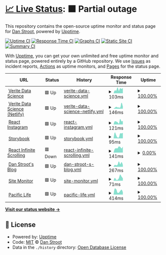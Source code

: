# [📈 Live Status](https://dstroot.github.io/vds_uptime): <!--live status--> **🟧 Partial outage**

This repository contains the open-source uptime monitor and status page for [Dan Stroot](https://danstroot.com), powered by [Upptime](https://github.com/upptime/upptime).

[![Uptime CI](https://github.com/koj-co/upptime/workflows/Uptime%20CI/badge.svg)](https://github.com/koj-co/upptime/actions?query=workflow%3A%22Uptime+CI%22)
[![Response Time CI](https://github.com/koj-co/upptime/workflows/Response%20Time%20CI/badge.svg)](https://github.com/koj-co/upptime/actions?query=workflow%3A%22Response+Time+CI%22)
[![Graphs CI](https://github.com/koj-co/upptime/workflows/Graphs%20CI/badge.svg)](https://github.com/koj-co/upptime/actions?query=workflow%3A%22Graphs+CI%22)
[![Static Site CI](https://github.com/koj-co/upptime/workflows/Static%20Site%20CI/badge.svg)](https://github.com/koj-co/upptime/actions?query=workflow%3A%22Static+Site+CI%22)
[![Summary CI](https://github.com/koj-co/upptime/workflows/Summary%20CI/badge.svg)](https://github.com/koj-co/upptime/actions?query=workflow%3A%22Summary+CI%22)

With [Upptime](https://upptime.js.org), you can get your own unlimited and free uptime monitor and status page, powered entirely by a GitHub repository. We use [Issues](https://github.com/dstroot/VDS_uptime/issues) as incident reports, [Actions](https://github.com/dstroot/VDS_uptime/actions) as uptime monitors, and [Pages](https://dstroot.github.io/VDS_uptime) for the status page.

<!--start: status pages-->
<!-- This summary is generated by Upptime (https://github.com/upptime/upptime) -->
<!-- Do not edit this manually, your changes will be overwritten -->
<!-- prettier-ignore -->
| URL | Status | History | Response Time | Uptime |
| --- | ------ | ------- | ------------- | ------ |
| <img alt="" src="https://icons.duckduckgo.com/ip3/veritedatascience.com.ico" height="13"> [Verite Data Science](https://veritedatascience.com/) | 🟩 Up | [verite-data-science.yml](https://github.com/dstroot/vds_uptime/commits/HEAD/history/verite-data-science.yml) | <details><summary><img alt="Response time graph" src="./graphs/verite-data-science/response-time-week.png" height="20"> 103ms</summary><br><a href="https://dstroot.github.io/vds_uptime/history/verite-data-science"><img alt="Response time 116" src="https://img.shields.io/endpoint?url=https%3A%2F%2Fraw.githubusercontent.com%2Fdstroot%2Fvds_uptime%2FHEAD%2Fapi%2Fverite-data-science%2Fresponse-time.json"></a><br><a href="https://dstroot.github.io/vds_uptime/history/verite-data-science"><img alt="24-hour response time 134" src="https://img.shields.io/endpoint?url=https%3A%2F%2Fraw.githubusercontent.com%2Fdstroot%2Fvds_uptime%2FHEAD%2Fapi%2Fverite-data-science%2Fresponse-time-day.json"></a><br><a href="https://dstroot.github.io/vds_uptime/history/verite-data-science"><img alt="7-day response time 103" src="https://img.shields.io/endpoint?url=https%3A%2F%2Fraw.githubusercontent.com%2Fdstroot%2Fvds_uptime%2FHEAD%2Fapi%2Fverite-data-science%2Fresponse-time-week.json"></a><br><a href="https://dstroot.github.io/vds_uptime/history/verite-data-science"><img alt="30-day response time 111" src="https://img.shields.io/endpoint?url=https%3A%2F%2Fraw.githubusercontent.com%2Fdstroot%2Fvds_uptime%2FHEAD%2Fapi%2Fverite-data-science%2Fresponse-time-month.json"></a><br><a href="https://dstroot.github.io/vds_uptime/history/verite-data-science"><img alt="1-year response time 116" src="https://img.shields.io/endpoint?url=https%3A%2F%2Fraw.githubusercontent.com%2Fdstroot%2Fvds_uptime%2FHEAD%2Fapi%2Fverite-data-science%2Fresponse-time-year.json"></a></details> | <details><summary><a href="https://dstroot.github.io/vds_uptime/history/verite-data-science">100.00%</a></summary><a href="https://dstroot.github.io/vds_uptime/history/verite-data-science"><img alt="All-time uptime 99.99%" src="https://img.shields.io/endpoint?url=https%3A%2F%2Fraw.githubusercontent.com%2Fdstroot%2Fvds_uptime%2FHEAD%2Fapi%2Fverite-data-science%2Fuptime.json"></a><br><a href="https://dstroot.github.io/vds_uptime/history/verite-data-science"><img alt="24-hour uptime 100.00%" src="https://img.shields.io/endpoint?url=https%3A%2F%2Fraw.githubusercontent.com%2Fdstroot%2Fvds_uptime%2FHEAD%2Fapi%2Fverite-data-science%2Fuptime-day.json"></a><br><a href="https://dstroot.github.io/vds_uptime/history/verite-data-science"><img alt="7-day uptime 100.00%" src="https://img.shields.io/endpoint?url=https%3A%2F%2Fraw.githubusercontent.com%2Fdstroot%2Fvds_uptime%2FHEAD%2Fapi%2Fverite-data-science%2Fuptime-week.json"></a><br><a href="https://dstroot.github.io/vds_uptime/history/verite-data-science"><img alt="30-day uptime 100.00%" src="https://img.shields.io/endpoint?url=https%3A%2F%2Fraw.githubusercontent.com%2Fdstroot%2Fvds_uptime%2FHEAD%2Fapi%2Fverite-data-science%2Fuptime-month.json"></a><br><a href="https://dstroot.github.io/vds_uptime/history/verite-data-science"><img alt="1-year uptime 100.00%" src="https://img.shields.io/endpoint?url=https%3A%2F%2Fraw.githubusercontent.com%2Fdstroot%2Fvds_uptime%2FHEAD%2Fapi%2Fverite-data-science%2Fuptime-year.json"></a></details>
| <img alt="" src="https://icons.duckduckgo.com/ip3/modest-turing-778882.netlify.app.ico" height="13"> [Verite Data Science (Netlify)](https://modest-turing-778882.netlify.app/) | 🟩 Up | [verite-data-science-netlify.yml](https://github.com/dstroot/vds_uptime/commits/HEAD/history/verite-data-science-netlify.yml) | <details><summary><img alt="Response time graph" src="./graphs/verite-data-science-netlify/response-time-week.png" height="20"> 146ms</summary><br><a href="https://dstroot.github.io/vds_uptime/history/verite-data-science-netlify"><img alt="Response time 242" src="https://img.shields.io/endpoint?url=https%3A%2F%2Fraw.githubusercontent.com%2Fdstroot%2Fvds_uptime%2FHEAD%2Fapi%2Fverite-data-science-netlify%2Fresponse-time.json"></a><br><a href="https://dstroot.github.io/vds_uptime/history/verite-data-science-netlify"><img alt="24-hour response time 156" src="https://img.shields.io/endpoint?url=https%3A%2F%2Fraw.githubusercontent.com%2Fdstroot%2Fvds_uptime%2FHEAD%2Fapi%2Fverite-data-science-netlify%2Fresponse-time-day.json"></a><br><a href="https://dstroot.github.io/vds_uptime/history/verite-data-science-netlify"><img alt="7-day response time 146" src="https://img.shields.io/endpoint?url=https%3A%2F%2Fraw.githubusercontent.com%2Fdstroot%2Fvds_uptime%2FHEAD%2Fapi%2Fverite-data-science-netlify%2Fresponse-time-week.json"></a><br><a href="https://dstroot.github.io/vds_uptime/history/verite-data-science-netlify"><img alt="30-day response time 188" src="https://img.shields.io/endpoint?url=https%3A%2F%2Fraw.githubusercontent.com%2Fdstroot%2Fvds_uptime%2FHEAD%2Fapi%2Fverite-data-science-netlify%2Fresponse-time-month.json"></a><br><a href="https://dstroot.github.io/vds_uptime/history/verite-data-science-netlify"><img alt="1-year response time 274" src="https://img.shields.io/endpoint?url=https%3A%2F%2Fraw.githubusercontent.com%2Fdstroot%2Fvds_uptime%2FHEAD%2Fapi%2Fverite-data-science-netlify%2Fresponse-time-year.json"></a></details> | <details><summary><a href="https://dstroot.github.io/vds_uptime/history/verite-data-science-netlify">100.00%</a></summary><a href="https://dstroot.github.io/vds_uptime/history/verite-data-science-netlify"><img alt="All-time uptime 99.98%" src="https://img.shields.io/endpoint?url=https%3A%2F%2Fraw.githubusercontent.com%2Fdstroot%2Fvds_uptime%2FHEAD%2Fapi%2Fverite-data-science-netlify%2Fuptime.json"></a><br><a href="https://dstroot.github.io/vds_uptime/history/verite-data-science-netlify"><img alt="24-hour uptime 100.00%" src="https://img.shields.io/endpoint?url=https%3A%2F%2Fraw.githubusercontent.com%2Fdstroot%2Fvds_uptime%2FHEAD%2Fapi%2Fverite-data-science-netlify%2Fuptime-day.json"></a><br><a href="https://dstroot.github.io/vds_uptime/history/verite-data-science-netlify"><img alt="7-day uptime 100.00%" src="https://img.shields.io/endpoint?url=https%3A%2F%2Fraw.githubusercontent.com%2Fdstroot%2Fvds_uptime%2FHEAD%2Fapi%2Fverite-data-science-netlify%2Fuptime-week.json"></a><br><a href="https://dstroot.github.io/vds_uptime/history/verite-data-science-netlify"><img alt="30-day uptime 100.00%" src="https://img.shields.io/endpoint?url=https%3A%2F%2Fraw.githubusercontent.com%2Fdstroot%2Fvds_uptime%2FHEAD%2Fapi%2Fverite-data-science-netlify%2Fuptime-month.json"></a><br><a href="https://dstroot.github.io/vds_uptime/history/verite-data-science-netlify"><img alt="1-year uptime 99.96%" src="https://img.shields.io/endpoint?url=https%3A%2F%2Fraw.githubusercontent.com%2Fdstroot%2Fvds_uptime%2FHEAD%2Fapi%2Fverite-data-science-netlify%2Fuptime-year.json"></a></details>
| <img alt="" src="https://icons.duckduckgo.com/ip3/affectionate-aryabhata-c22561.netlify.app.ico" height="13"> [React Instagram](https://affectionate-aryabhata-c22561.netlify.app/) | 🟩 Up | [react-instagram.yml](https://github.com/dstroot/vds_uptime/commits/HEAD/history/react-instagram.yml) | <details><summary><img alt="Response time graph" src="./graphs/react-instagram/response-time-week.png" height="20"> 121ms</summary><br><a href="https://dstroot.github.io/vds_uptime/history/react-instagram"><img alt="Response time 218" src="https://img.shields.io/endpoint?url=https%3A%2F%2Fraw.githubusercontent.com%2Fdstroot%2Fvds_uptime%2FHEAD%2Fapi%2Freact-instagram%2Fresponse-time.json"></a><br><a href="https://dstroot.github.io/vds_uptime/history/react-instagram"><img alt="24-hour response time 142" src="https://img.shields.io/endpoint?url=https%3A%2F%2Fraw.githubusercontent.com%2Fdstroot%2Fvds_uptime%2FHEAD%2Fapi%2Freact-instagram%2Fresponse-time-day.json"></a><br><a href="https://dstroot.github.io/vds_uptime/history/react-instagram"><img alt="7-day response time 121" src="https://img.shields.io/endpoint?url=https%3A%2F%2Fraw.githubusercontent.com%2Fdstroot%2Fvds_uptime%2FHEAD%2Fapi%2Freact-instagram%2Fresponse-time-week.json"></a><br><a href="https://dstroot.github.io/vds_uptime/history/react-instagram"><img alt="30-day response time 121" src="https://img.shields.io/endpoint?url=https%3A%2F%2Fraw.githubusercontent.com%2Fdstroot%2Fvds_uptime%2FHEAD%2Fapi%2Freact-instagram%2Fresponse-time-month.json"></a><br><a href="https://dstroot.github.io/vds_uptime/history/react-instagram"><img alt="1-year response time 255" src="https://img.shields.io/endpoint?url=https%3A%2F%2Fraw.githubusercontent.com%2Fdstroot%2Fvds_uptime%2FHEAD%2Fapi%2Freact-instagram%2Fresponse-time-year.json"></a></details> | <details><summary><a href="https://dstroot.github.io/vds_uptime/history/react-instagram">100.00%</a></summary><a href="https://dstroot.github.io/vds_uptime/history/react-instagram"><img alt="All-time uptime 99.99%" src="https://img.shields.io/endpoint?url=https%3A%2F%2Fraw.githubusercontent.com%2Fdstroot%2Fvds_uptime%2FHEAD%2Fapi%2Freact-instagram%2Fuptime.json"></a><br><a href="https://dstroot.github.io/vds_uptime/history/react-instagram"><img alt="24-hour uptime 100.00%" src="https://img.shields.io/endpoint?url=https%3A%2F%2Fraw.githubusercontent.com%2Fdstroot%2Fvds_uptime%2FHEAD%2Fapi%2Freact-instagram%2Fuptime-day.json"></a><br><a href="https://dstroot.github.io/vds_uptime/history/react-instagram"><img alt="7-day uptime 100.00%" src="https://img.shields.io/endpoint?url=https%3A%2F%2Fraw.githubusercontent.com%2Fdstroot%2Fvds_uptime%2FHEAD%2Fapi%2Freact-instagram%2Fuptime-week.json"></a><br><a href="https://dstroot.github.io/vds_uptime/history/react-instagram"><img alt="30-day uptime 100.00%" src="https://img.shields.io/endpoint?url=https%3A%2F%2Fraw.githubusercontent.com%2Fdstroot%2Fvds_uptime%2FHEAD%2Fapi%2Freact-instagram%2Fuptime-month.json"></a><br><a href="https://dstroot.github.io/vds_uptime/history/react-instagram"><img alt="1-year uptime 99.97%" src="https://img.shields.io/endpoint?url=https%3A%2F%2Fraw.githubusercontent.com%2Fdstroot%2Fvds_uptime%2FHEAD%2Fapi%2Freact-instagram%2Fuptime-year.json"></a></details>
| <img alt="" src="https://icons.duckduckgo.com/ip3/zealous-fermat-ea58fd.netlify.app.ico" height="13"> [Storybook](https://zealous-fermat-ea58fd.netlify.app/) | 🟩 Up | [storybook.yml](https://github.com/dstroot/vds_uptime/commits/HEAD/history/storybook.yml) | <details><summary><img alt="Response time graph" src="./graphs/storybook/response-time-week.png" height="20"> 95ms</summary><br><a href="https://dstroot.github.io/vds_uptime/history/storybook"><img alt="Response time 233" src="https://img.shields.io/endpoint?url=https%3A%2F%2Fraw.githubusercontent.com%2Fdstroot%2Fvds_uptime%2FHEAD%2Fapi%2Fstorybook%2Fresponse-time.json"></a><br><a href="https://dstroot.github.io/vds_uptime/history/storybook"><img alt="24-hour response time 140" src="https://img.shields.io/endpoint?url=https%3A%2F%2Fraw.githubusercontent.com%2Fdstroot%2Fvds_uptime%2FHEAD%2Fapi%2Fstorybook%2Fresponse-time-day.json"></a><br><a href="https://dstroot.github.io/vds_uptime/history/storybook"><img alt="7-day response time 95" src="https://img.shields.io/endpoint?url=https%3A%2F%2Fraw.githubusercontent.com%2Fdstroot%2Fvds_uptime%2FHEAD%2Fapi%2Fstorybook%2Fresponse-time-week.json"></a><br><a href="https://dstroot.github.io/vds_uptime/history/storybook"><img alt="30-day response time 126" src="https://img.shields.io/endpoint?url=https%3A%2F%2Fraw.githubusercontent.com%2Fdstroot%2Fvds_uptime%2FHEAD%2Fapi%2Fstorybook%2Fresponse-time-month.json"></a><br><a href="https://dstroot.github.io/vds_uptime/history/storybook"><img alt="1-year response time 228" src="https://img.shields.io/endpoint?url=https%3A%2F%2Fraw.githubusercontent.com%2Fdstroot%2Fvds_uptime%2FHEAD%2Fapi%2Fstorybook%2Fresponse-time-year.json"></a></details> | <details><summary><a href="https://dstroot.github.io/vds_uptime/history/storybook">100.00%</a></summary><a href="https://dstroot.github.io/vds_uptime/history/storybook"><img alt="All-time uptime 99.98%" src="https://img.shields.io/endpoint?url=https%3A%2F%2Fraw.githubusercontent.com%2Fdstroot%2Fvds_uptime%2FHEAD%2Fapi%2Fstorybook%2Fuptime.json"></a><br><a href="https://dstroot.github.io/vds_uptime/history/storybook"><img alt="24-hour uptime 100.00%" src="https://img.shields.io/endpoint?url=https%3A%2F%2Fraw.githubusercontent.com%2Fdstroot%2Fvds_uptime%2FHEAD%2Fapi%2Fstorybook%2Fuptime-day.json"></a><br><a href="https://dstroot.github.io/vds_uptime/history/storybook"><img alt="7-day uptime 100.00%" src="https://img.shields.io/endpoint?url=https%3A%2F%2Fraw.githubusercontent.com%2Fdstroot%2Fvds_uptime%2FHEAD%2Fapi%2Fstorybook%2Fuptime-week.json"></a><br><a href="https://dstroot.github.io/vds_uptime/history/storybook"><img alt="30-day uptime 100.00%" src="https://img.shields.io/endpoint?url=https%3A%2F%2Fraw.githubusercontent.com%2Fdstroot%2Fvds_uptime%2FHEAD%2Fapi%2Fstorybook%2Fuptime-month.json"></a><br><a href="https://dstroot.github.io/vds_uptime/history/storybook"><img alt="1-year uptime 99.97%" src="https://img.shields.io/endpoint?url=https%3A%2F%2Fraw.githubusercontent.com%2Fdstroot%2Fvds_uptime%2FHEAD%2Fapi%2Fstorybook%2Fuptime-year.json"></a></details>
| <img alt="" src="https://icons.duckduckgo.com/ip3/modest-panini-61a8ce.netlify.app.ico" height="13"> [React Infinite Scrolling](https://modest-panini-61a8ce.netlify.app/) | 🟥 Down | [react-infinite-scrolling.yml](https://github.com/dstroot/vds_uptime/commits/HEAD/history/react-infinite-scrolling.yml) | <details><summary><img alt="Response time graph" src="./graphs/react-infinite-scrolling/response-time-week.png" height="20"> 141ms</summary><br><a href="https://dstroot.github.io/vds_uptime/history/react-infinite-scrolling"><img alt="Response time 127" src="https://img.shields.io/endpoint?url=https%3A%2F%2Fraw.githubusercontent.com%2Fdstroot%2Fvds_uptime%2FHEAD%2Fapi%2Freact-infinite-scrolling%2Fresponse-time.json"></a><br><a href="https://dstroot.github.io/vds_uptime/history/react-infinite-scrolling"><img alt="24-hour response time 170" src="https://img.shields.io/endpoint?url=https%3A%2F%2Fraw.githubusercontent.com%2Fdstroot%2Fvds_uptime%2FHEAD%2Fapi%2Freact-infinite-scrolling%2Fresponse-time-day.json"></a><br><a href="https://dstroot.github.io/vds_uptime/history/react-infinite-scrolling"><img alt="7-day response time 141" src="https://img.shields.io/endpoint?url=https%3A%2F%2Fraw.githubusercontent.com%2Fdstroot%2Fvds_uptime%2FHEAD%2Fapi%2Freact-infinite-scrolling%2Fresponse-time-week.json"></a><br><a href="https://dstroot.github.io/vds_uptime/history/react-infinite-scrolling"><img alt="30-day response time 130" src="https://img.shields.io/endpoint?url=https%3A%2F%2Fraw.githubusercontent.com%2Fdstroot%2Fvds_uptime%2FHEAD%2Fapi%2Freact-infinite-scrolling%2Fresponse-time-month.json"></a><br><a href="https://dstroot.github.io/vds_uptime/history/react-infinite-scrolling"><img alt="1-year response time 121" src="https://img.shields.io/endpoint?url=https%3A%2F%2Fraw.githubusercontent.com%2Fdstroot%2Fvds_uptime%2FHEAD%2Fapi%2Freact-infinite-scrolling%2Fresponse-time-year.json"></a></details> | <details><summary><a href="https://dstroot.github.io/vds_uptime/history/react-infinite-scrolling">0.00%</a></summary><a href="https://dstroot.github.io/vds_uptime/history/react-infinite-scrolling"><img alt="All-time uptime 46.24%" src="https://img.shields.io/endpoint?url=https%3A%2F%2Fraw.githubusercontent.com%2Fdstroot%2Fvds_uptime%2FHEAD%2Fapi%2Freact-infinite-scrolling%2Fuptime.json"></a><br><a href="https://dstroot.github.io/vds_uptime/history/react-infinite-scrolling"><img alt="24-hour uptime 0.00%" src="https://img.shields.io/endpoint?url=https%3A%2F%2Fraw.githubusercontent.com%2Fdstroot%2Fvds_uptime%2FHEAD%2Fapi%2Freact-infinite-scrolling%2Fuptime-day.json"></a><br><a href="https://dstroot.github.io/vds_uptime/history/react-infinite-scrolling"><img alt="7-day uptime 0.00%" src="https://img.shields.io/endpoint?url=https%3A%2F%2Fraw.githubusercontent.com%2Fdstroot%2Fvds_uptime%2FHEAD%2Fapi%2Freact-infinite-scrolling%2Fuptime-week.json"></a><br><a href="https://dstroot.github.io/vds_uptime/history/react-infinite-scrolling"><img alt="30-day uptime 0.00%" src="https://img.shields.io/endpoint?url=https%3A%2F%2Fraw.githubusercontent.com%2Fdstroot%2Fvds_uptime%2FHEAD%2Fapi%2Freact-infinite-scrolling%2Fuptime-month.json"></a><br><a href="https://dstroot.github.io/vds_uptime/history/react-infinite-scrolling"><img alt="1-year uptime 0.00%" src="https://img.shields.io/endpoint?url=https%3A%2F%2Fraw.githubusercontent.com%2Fdstroot%2Fvds_uptime%2FHEAD%2Fapi%2Freact-infinite-scrolling%2Fuptime-year.json"></a></details>
| <img alt="" src="https://icons.duckduckgo.com/ip3/danstroot.com.ico" height="13"> [Dan Stroot's Blog](https://danstroot.com/) | 🟩 Up | [dan-stroot-s-blog.yml](https://github.com/dstroot/vds_uptime/commits/HEAD/history/dan-stroot-s-blog.yml) | <details><summary><img alt="Response time graph" src="./graphs/dan-stroot-s-blog/response-time-week.png" height="20"> 267ms</summary><br><a href="https://dstroot.github.io/vds_uptime/history/dan-stroot-s-blog"><img alt="Response time 315" src="https://img.shields.io/endpoint?url=https%3A%2F%2Fraw.githubusercontent.com%2Fdstroot%2Fvds_uptime%2FHEAD%2Fapi%2Fdan-stroot-s-blog%2Fresponse-time.json"></a><br><a href="https://dstroot.github.io/vds_uptime/history/dan-stroot-s-blog"><img alt="24-hour response time 182" src="https://img.shields.io/endpoint?url=https%3A%2F%2Fraw.githubusercontent.com%2Fdstroot%2Fvds_uptime%2FHEAD%2Fapi%2Fdan-stroot-s-blog%2Fresponse-time-day.json"></a><br><a href="https://dstroot.github.io/vds_uptime/history/dan-stroot-s-blog"><img alt="7-day response time 267" src="https://img.shields.io/endpoint?url=https%3A%2F%2Fraw.githubusercontent.com%2Fdstroot%2Fvds_uptime%2FHEAD%2Fapi%2Fdan-stroot-s-blog%2Fresponse-time-week.json"></a><br><a href="https://dstroot.github.io/vds_uptime/history/dan-stroot-s-blog"><img alt="30-day response time 279" src="https://img.shields.io/endpoint?url=https%3A%2F%2Fraw.githubusercontent.com%2Fdstroot%2Fvds_uptime%2FHEAD%2Fapi%2Fdan-stroot-s-blog%2Fresponse-time-month.json"></a><br><a href="https://dstroot.github.io/vds_uptime/history/dan-stroot-s-blog"><img alt="1-year response time 303" src="https://img.shields.io/endpoint?url=https%3A%2F%2Fraw.githubusercontent.com%2Fdstroot%2Fvds_uptime%2FHEAD%2Fapi%2Fdan-stroot-s-blog%2Fresponse-time-year.json"></a></details> | <details><summary><a href="https://dstroot.github.io/vds_uptime/history/dan-stroot-s-blog">100.00%</a></summary><a href="https://dstroot.github.io/vds_uptime/history/dan-stroot-s-blog"><img alt="All-time uptime 99.99%" src="https://img.shields.io/endpoint?url=https%3A%2F%2Fraw.githubusercontent.com%2Fdstroot%2Fvds_uptime%2FHEAD%2Fapi%2Fdan-stroot-s-blog%2Fuptime.json"></a><br><a href="https://dstroot.github.io/vds_uptime/history/dan-stroot-s-blog"><img alt="24-hour uptime 100.00%" src="https://img.shields.io/endpoint?url=https%3A%2F%2Fraw.githubusercontent.com%2Fdstroot%2Fvds_uptime%2FHEAD%2Fapi%2Fdan-stroot-s-blog%2Fuptime-day.json"></a><br><a href="https://dstroot.github.io/vds_uptime/history/dan-stroot-s-blog"><img alt="7-day uptime 100.00%" src="https://img.shields.io/endpoint?url=https%3A%2F%2Fraw.githubusercontent.com%2Fdstroot%2Fvds_uptime%2FHEAD%2Fapi%2Fdan-stroot-s-blog%2Fuptime-week.json"></a><br><a href="https://dstroot.github.io/vds_uptime/history/dan-stroot-s-blog"><img alt="30-day uptime 100.00%" src="https://img.shields.io/endpoint?url=https%3A%2F%2Fraw.githubusercontent.com%2Fdstroot%2Fvds_uptime%2FHEAD%2Fapi%2Fdan-stroot-s-blog%2Fuptime-month.json"></a><br><a href="https://dstroot.github.io/vds_uptime/history/dan-stroot-s-blog"><img alt="1-year uptime 100.00%" src="https://img.shields.io/endpoint?url=https%3A%2F%2Fraw.githubusercontent.com%2Fdstroot%2Fvds_uptime%2FHEAD%2Fapi%2Fdan-stroot-s-blog%2Fuptime-year.json"></a></details>
| <img alt="" src="https://icons.duckduckgo.com/ip3/dstroot.github.io.ico" height="13"> [Site Monitor](https://dstroot.github.io/vds_uptime/) | 🟩 Up | [site-monitor.yml](https://github.com/dstroot/vds_uptime/commits/HEAD/history/site-monitor.yml) | <details><summary><img alt="Response time graph" src="./graphs/site-monitor/response-time-week.png" height="20"> 71ms</summary><br><a href="https://dstroot.github.io/vds_uptime/history/site-monitor"><img alt="Response time 70" src="https://img.shields.io/endpoint?url=https%3A%2F%2Fraw.githubusercontent.com%2Fdstroot%2Fvds_uptime%2FHEAD%2Fapi%2Fsite-monitor%2Fresponse-time.json"></a><br><a href="https://dstroot.github.io/vds_uptime/history/site-monitor"><img alt="24-hour response time 61" src="https://img.shields.io/endpoint?url=https%3A%2F%2Fraw.githubusercontent.com%2Fdstroot%2Fvds_uptime%2FHEAD%2Fapi%2Fsite-monitor%2Fresponse-time-day.json"></a><br><a href="https://dstroot.github.io/vds_uptime/history/site-monitor"><img alt="7-day response time 71" src="https://img.shields.io/endpoint?url=https%3A%2F%2Fraw.githubusercontent.com%2Fdstroot%2Fvds_uptime%2FHEAD%2Fapi%2Fsite-monitor%2Fresponse-time-week.json"></a><br><a href="https://dstroot.github.io/vds_uptime/history/site-monitor"><img alt="30-day response time 84" src="https://img.shields.io/endpoint?url=https%3A%2F%2Fraw.githubusercontent.com%2Fdstroot%2Fvds_uptime%2FHEAD%2Fapi%2Fsite-monitor%2Fresponse-time-month.json"></a><br><a href="https://dstroot.github.io/vds_uptime/history/site-monitor"><img alt="1-year response time 70" src="https://img.shields.io/endpoint?url=https%3A%2F%2Fraw.githubusercontent.com%2Fdstroot%2Fvds_uptime%2FHEAD%2Fapi%2Fsite-monitor%2Fresponse-time-year.json"></a></details> | <details><summary><a href="https://dstroot.github.io/vds_uptime/history/site-monitor">100.00%</a></summary><a href="https://dstroot.github.io/vds_uptime/history/site-monitor"><img alt="All-time uptime 99.86%" src="https://img.shields.io/endpoint?url=https%3A%2F%2Fraw.githubusercontent.com%2Fdstroot%2Fvds_uptime%2FHEAD%2Fapi%2Fsite-monitor%2Fuptime.json"></a><br><a href="https://dstroot.github.io/vds_uptime/history/site-monitor"><img alt="24-hour uptime 100.00%" src="https://img.shields.io/endpoint?url=https%3A%2F%2Fraw.githubusercontent.com%2Fdstroot%2Fvds_uptime%2FHEAD%2Fapi%2Fsite-monitor%2Fuptime-day.json"></a><br><a href="https://dstroot.github.io/vds_uptime/history/site-monitor"><img alt="7-day uptime 100.00%" src="https://img.shields.io/endpoint?url=https%3A%2F%2Fraw.githubusercontent.com%2Fdstroot%2Fvds_uptime%2FHEAD%2Fapi%2Fsite-monitor%2Fuptime-week.json"></a><br><a href="https://dstroot.github.io/vds_uptime/history/site-monitor"><img alt="30-day uptime 100.00%" src="https://img.shields.io/endpoint?url=https%3A%2F%2Fraw.githubusercontent.com%2Fdstroot%2Fvds_uptime%2FHEAD%2Fapi%2Fsite-monitor%2Fuptime-month.json"></a><br><a href="https://dstroot.github.io/vds_uptime/history/site-monitor"><img alt="1-year uptime 100.00%" src="https://img.shields.io/endpoint?url=https%3A%2F%2Fraw.githubusercontent.com%2Fdstroot%2Fvds_uptime%2FHEAD%2Fapi%2Fsite-monitor%2Fuptime-year.json"></a></details>
| <img alt="" src="https://icons.duckduckgo.com/ip3/www.pacificlife.com.ico" height="13"> [Pacific Life](https://www.pacificlife.com/) | 🟩 Up | [pacific-life.yml](https://github.com/dstroot/vds_uptime/commits/HEAD/history/pacific-life.yml) | <details><summary><img alt="Response time graph" src="./graphs/pacific-life/response-time-week.png" height="20"> 414ms</summary><br><a href="https://dstroot.github.io/vds_uptime/history/pacific-life"><img alt="Response time 606" src="https://img.shields.io/endpoint?url=https%3A%2F%2Fraw.githubusercontent.com%2Fdstroot%2Fvds_uptime%2FHEAD%2Fapi%2Fpacific-life%2Fresponse-time.json"></a><br><a href="https://dstroot.github.io/vds_uptime/history/pacific-life"><img alt="24-hour response time 269" src="https://img.shields.io/endpoint?url=https%3A%2F%2Fraw.githubusercontent.com%2Fdstroot%2Fvds_uptime%2FHEAD%2Fapi%2Fpacific-life%2Fresponse-time-day.json"></a><br><a href="https://dstroot.github.io/vds_uptime/history/pacific-life"><img alt="7-day response time 414" src="https://img.shields.io/endpoint?url=https%3A%2F%2Fraw.githubusercontent.com%2Fdstroot%2Fvds_uptime%2FHEAD%2Fapi%2Fpacific-life%2Fresponse-time-week.json"></a><br><a href="https://dstroot.github.io/vds_uptime/history/pacific-life"><img alt="30-day response time 509" src="https://img.shields.io/endpoint?url=https%3A%2F%2Fraw.githubusercontent.com%2Fdstroot%2Fvds_uptime%2FHEAD%2Fapi%2Fpacific-life%2Fresponse-time-month.json"></a><br><a href="https://dstroot.github.io/vds_uptime/history/pacific-life"><img alt="1-year response time 573" src="https://img.shields.io/endpoint?url=https%3A%2F%2Fraw.githubusercontent.com%2Fdstroot%2Fvds_uptime%2FHEAD%2Fapi%2Fpacific-life%2Fresponse-time-year.json"></a></details> | <details><summary><a href="https://dstroot.github.io/vds_uptime/history/pacific-life">100.00%</a></summary><a href="https://dstroot.github.io/vds_uptime/history/pacific-life"><img alt="All-time uptime 99.99%" src="https://img.shields.io/endpoint?url=https%3A%2F%2Fraw.githubusercontent.com%2Fdstroot%2Fvds_uptime%2FHEAD%2Fapi%2Fpacific-life%2Fuptime.json"></a><br><a href="https://dstroot.github.io/vds_uptime/history/pacific-life"><img alt="24-hour uptime 100.00%" src="https://img.shields.io/endpoint?url=https%3A%2F%2Fraw.githubusercontent.com%2Fdstroot%2Fvds_uptime%2FHEAD%2Fapi%2Fpacific-life%2Fuptime-day.json"></a><br><a href="https://dstroot.github.io/vds_uptime/history/pacific-life"><img alt="7-day uptime 100.00%" src="https://img.shields.io/endpoint?url=https%3A%2F%2Fraw.githubusercontent.com%2Fdstroot%2Fvds_uptime%2FHEAD%2Fapi%2Fpacific-life%2Fuptime-week.json"></a><br><a href="https://dstroot.github.io/vds_uptime/history/pacific-life"><img alt="30-day uptime 100.00%" src="https://img.shields.io/endpoint?url=https%3A%2F%2Fraw.githubusercontent.com%2Fdstroot%2Fvds_uptime%2FHEAD%2Fapi%2Fpacific-life%2Fuptime-month.json"></a><br><a href="https://dstroot.github.io/vds_uptime/history/pacific-life"><img alt="1-year uptime 100.00%" src="https://img.shields.io/endpoint?url=https%3A%2F%2Fraw.githubusercontent.com%2Fdstroot%2Fvds_uptime%2FHEAD%2Fapi%2Fpacific-life%2Fuptime-year.json"></a></details>

<!--end: status pages-->

[**Visit our status website →**](https://dstroot.github.io/VDS_uptime)

## 📄 License

- Powered by: [Upptime](https://github.com/upptime/upptime)
- Code: [MIT](./LICENSE) © [Dan Stroot](https://danstroot.com)
- Data in the `./history` directory: [Open Database License](https://opendatacommons.org/licenses/odbl/1-0/)
